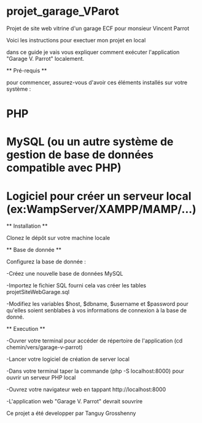 # projet_garage_VParot
Projet de site web vitrine d'un garage ECF pour monsieur Vincent Parrot 

Voici les instructions pour exectuer mon projet en local

dans ce guide je vais vous expliquer comment exécuter l'application "Garage V. Parrot" localement.

** Pré-requis **

pour commencer, assurez-vous d'avoir ces éléments  installés sur votre système :

# PHP
# MySQL (ou un autre système de gestion de base de données compatible avec PHP)
# Logiciel pour créer un serveur local (ex:WampServer/XAMPP/MAMP/...)

** Installation **

 Clonez le dépôt sur votre machine locale

** Base de donnée **

Configurez la base de donnée :

-Créez une nouvelle base de données MySQL

-Importez le fichier SQL fourni cela vas créer les tables projetSiteWebGarage.sql

-Modifiez les variables $host, $dbname, $username et $password pour qu'elles soient senblabes à vos informations de connexion à la base de donné.

** Execution **

-Ouvrer votre terminal pour accéder de répertoire de l'application 
(cd chemin/vers/garage-v-parrot)

-Lancer votre logiciel de création de server local

-Dans votre terminal taper la commande (php -S localhost:8000) pour ouvrir un serveur PHP local

-Ouvrez votre navigateur web en tappant http://localhost:8000 

-L'application web "Garage V. Parrot" devrait souvrire 






Ce projet a été developper par Tanguy Grosshenny


